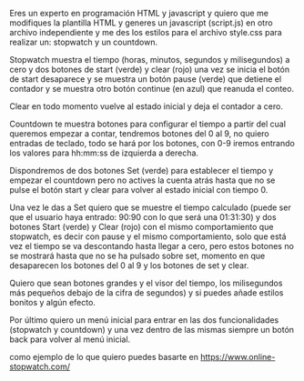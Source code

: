 Eres un experto en programación HTML y javascript y quiero que me modifiques la plantilla HTML y generes un javascript (script.js) en otro archivo independiente y me des los estilos para el archivo style.css para realizar un: stopwatch y un countdown.



Stopwatch muestra el tiempo (horas, minutos, segundos y milisegundos) a cero y dos botones de start (verde) y clear (rojo) una vez se inicia el botón de start desaparece y se muestra un botón pause (verde) que detiene el contador y se muestra otro botón continue (en azul) que reanuda el conteo.  

Clear en todo momento vuelve al estado inicial y deja el contador a cero.



Countdown te muestra botones para configurar el tiempo a partir del cual queremos empezar a contar, tendremos botones del 0 al 9, no quiero entradas de teclado, todo se hará por los botones, con 0-9 iremos entrando los valores para hh:mm:ss de izquierda a derecha.

Dispondremos de dos botones Set (verde) para establecer el tiempo y empezar el countdown pero no actives la cuenta atrás hasta que no se pulse el botón start y clear para volver al estado inicial con tiempo 0. 

Una vez le das a Set quiero que se muestre el tiempo calculado (puede ser que el usuario haya entrado: 90:90 con lo que será una 01:31:30) y dos botones Start (verde) y Clear (rojo) con el mismo comportamiento que stopwatch, es decir con pause y el mismo comportamiento, solo que está vez el tiempo se va descontando hasta llegar a cero, pero estos botones no se mostrará hasta que no se ha pulsado sobre set, momento en que desaparecen los botones del 0 al 9 y los botones de set y clear. 


Quiero que sean botones grandes y el visor del tiempo, los milisegundos más pequeños debajo de la cifra de segundos) y si puedes añade estilos bonitos y algún efecto.


Por último quiero un menú inicial para entrar en las dos funcionalidades (stopwatch y countdown) y una vez dentro de las mismas siempre un botón back para volver al menú inicial.

como ejemplo de lo que quiero puedes basarte en https://www.online-stopwatch.com/